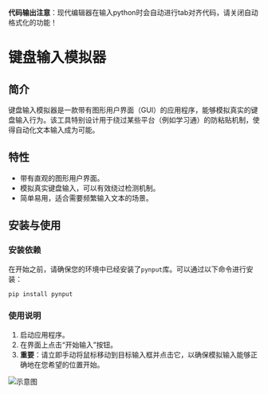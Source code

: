 **代码输出注意**：现代编辑器在输入python时会自动进行tab对齐代码，请关闭自动格式化的功能！

# 键盘输入模拟器

## 简介

键盘输入模拟器是一款带有图形用户界面（GUI）的应用程序，能够模拟真实的键盘输入行为。该工具特别设计用于绕过某些平台（例如学习通）的防粘贴机制，使得自动化文本输入成为可能。

## 特性

- 带有直观的图形用户界面。
- 模拟真实键盘输入，可以有效绕过检测机制。
- 简单易用，适合需要频繁输入文本的场景。

## 安装与使用

### 安装依赖

在开始之前，请确保您的环境中已经安装了`pynput`库。可以通过以下命令进行安装：

```bash
pip install pynput
```

### 使用说明

1. 启动应用程序。
2. 在界面上点击“开始输入”按钮。
3. **重要**：请立即手动将鼠标移动到目标输入框并点击它，以确保模拟输入能够正确地在您希望的位置开始。

![示意图](image.png)




